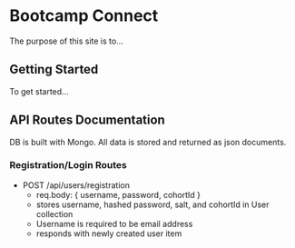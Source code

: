 # Bootcamp Connect
The purpose of this site is to...

## Getting Started
To get started...


## API Routes Documentation
DB is built with Mongo. All data is stored and returned as json documents.

### Registration/Login Routes
- POST /api/users/registration
   - req.body: {
       username,
       password,
       cohortId
   }
   - stores username, hashed password, salt, and cohortId in User collection
   - Username is required to be email address
   - responds with newly created user item

